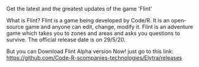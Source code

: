 
Get the latest and the greatest updates of the game 'Flint' 

What is Flint?
Flint is a game being developed by Code/R.
It is an open-source game and anyone can edit, change, modify it. 
Flint is an adventure game which takes you to zones and areas and asks you questions to survive. 
The official release date is on 29/5/20.


But you can Download Flint Alpha version Now! 
just go to this link:
https://github.com/Code-R-scompanies-technologies/Elytra/releases
